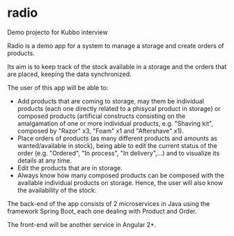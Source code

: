 # radio
Demo projecto for Kubbo interview

Radio is a demo app for a system to manage a storage and create orders of products.

Its aim is to keep track of the stock available in a storage and the orders that are placed, keeping the data synchronized.

The user of this app will be able to:

- Add products that are coming to storage, may them be individual products (each one directly related to a phisycal product in storage) or composed products (artificial constructs consisting on the amalgamation of one or more individual products, e.g. "Shaving kit", composed by "Razor" x3, "Foam" x1 and "Aftershave" x1).
- Place orders of products (as many different products and amounts as wanted/available in stock), being able to edit the current status of the order (e.g. "Ordered", "In process", "In delivery",...) and to visualize its details at any time.
- Edit the products that are in storage.
- Always know how many composed products can be composed with the available individual products on storage. Hence, the user will also know the availability of the stock.

The back-end of the app consists of 2 microservices in Java using the framework Spring Boot, each one dealing with Product and Order.

The front-end will be another service in Angular 2+.
